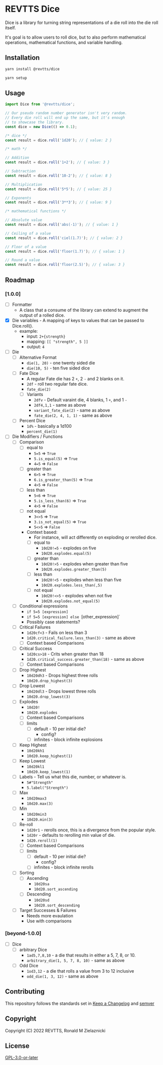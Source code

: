 # REVTTS Dice

Dice is a library for turning string representations of a die roll into the die roll itself.

It's goal is to allow users to roll dice, but to also perform mathematical operations,
mathematical functions, and variable handling.

## Installation

```bash
yarn install @revtts/dice

yarn setup
```

## Usage

```javascript
import Dice from '@revtts/dice';

// Our pseudo random number generator isn't very random.
// Every die roll will end up the same, but it's enough
// to showcase the library.
const dice = new Dice(() => 0.1);

/* dice */
const result = dice.roll('1d20'); // { value: 2 }

/* math */

// Addition
const result = dice.roll('1+2'); // { value: 3 }

// Subtraction
const result = dice.roll('10-2'); // { value: 8 }

// Multiplication
const result = dice.roll('5*5'); // { value: 25 }

// Exponents
const result = dice.roll('3**3'); // { value: 9 }

/* mathematical functions */

// Absolute value
const result = dice.roll('abs(-1)'); // { value: 1 }

// Ceiling of a value
const result = dice.roll('ciel(1.7)'); // { value: 2 }

// Floor of a value
const result = dice.roll('floor(1.7)'); // { value: 1 }

// Round a value
const result = dice.roll('floor(2.5)'); // { value: 3 }

```

## Roadmap

### [1.0.0]

- [ ] Formatter
  - A class that a consume of the library can extend to augment the output of a rolled
  dice.
- [x] Die variables - A mapping of keys to values that can be passed to Dice.roll().
  - example:
    - input: `2+{strength}`
    - mapping: `[[ "strength", 5 ]]`
    - output: `4`
- [ ] Die
  - [ ] Alternative Format
    - `die(1, 20)` - one twenty sided die
    - `die(10, 5)` - ten five sided dice
  - [ ] Fate Dice
    - A regular Fate die has 2 `+`, 2 `-` and 2 blanks on it.
    - `2df` - roll two regular fate dice.
    - `fate_die(2)`
    - [ ] Variants
      - `2dfv` - Default varaint die, 4 blanks, 1 `+`, and 1 `-`
      - `2df4,1,1` - same as above
      - `variant_fate_die(2)` - same as above
      - `fate_die(2, 4, 1, 1)` - same as above
  - [ ] Percent Dice
    - `1d%` - basically a 1d100
    - `percent_die(1)` 
- [ ] Die Modifiers / Functions
  - [ ] Comparison
      - [ ] equal to
        - `5=5` => `True`
        - `5.is_equal(5)` => `True`
        - `4=5` => `False`
      - [ ] greater than
        - `6>5` => `True`
        - `6.is_greater_than(5)` => `True`
        - `4>5` => `False`
      - [ ] less than
        - `5<6` => `True`
        - `5.is_less_than(6)` => `True`
        - `4>5` => `False`
      - [ ] not equal
        - `3<>5` => `True`
        - `3.is_not_equal(5)` => `True`
        - `5<>5` => `False`
    - Context based:
      - For instance, will act differently on exploding or rerolled dice.
      - [ ] equal to
        - `10d20!=5` - explodes on five
        - `10d20.explodes.equal(5)`
      - [ ] greater than
        - `10d20!>5` - explodes when greater than five
        - `10d20.explodes.greater_than(5)`
      - [ ] less than
        - `10d20!<5` - explodes when less than five
        - `10d20.explodes.less_than(,5)`
      - [ ] not equal
        - `10d20!<>5` - explodes when not five
        - `10d20.explodes.not_equal(5)`
  - [ ] Conditional expressions
    - `if 5=5 [expression]`
    - `if 5=5 [expression] else `[other_expression]`
    - Possibly case statements?
  - [ ] Critical Failures
    - `1d20cf<3` - Fails on less than 3
    - `1d20.critical_failure.less_than(3)` - same as above
    - [ ] Context based Comparisons
  - [ ] Critical Success
    - `1d20cs>18` - Crits when greater than 18
    - `1d20.critical_success.greater_than(18)` - same as above
    - [ ] Context based Comparisons
  - [ ] Drop Highest
    - `10d20dh3` - Drops highest three rolls
    - `10d20.drop_highest(3)` 
  - [ ] Drop Lowest
    - `10d20dl3` - Drops lowest three rolls
    - `10d20.drop_lowest(3)` 
  - [ ] Explodes
    - `10d20!`
    - `10d20.explodes`
    - [ ] Context based Comparisons
    - [ ] limits
      - [ ] default - 10 per initial die?
        - config?
      - [ ] infinites - block infinite explosions
  - [ ] Keep Highest
    - `10d20kh1`
    - `10d20.keep_highest(1)`
  - [ ] Keep Lowest
    - `10d20kl1`
    - `10d20.keep_lowest(1)`
  - [ ] Labels - Tell us what this die, number, or whatever is.
    - `5#"Strength"`
    - `5.label("Strength")`
  - [ ] Max
    - `10d20max3`
    - `10d20.max(3)`
  - [ ] Min
    - `10d20min3`
    - `10d20.min(3)`
  - [ ] Re-roll
    - `1d20r1` - rerolls once, this is a divergence from the popular style.
    - `1d20r` - defaults to rerolling min value of die.
    - `1d20.reroll(1)`
    - [ ] Context based Comparisons
    - [ ] limits
      - [ ] default - 10 per initial die?
        - config?
      - [ ] infinites - block infinite rerolls
  - [ ] Sorting
    - [ ] Ascending
      - `10d20sa`
      - `10d20.sort_ascending`
    - [ ] Descending
      - `10d20sd`
      - `10d20.sort_descending`
  - [ ] Target Successes & Failures
    - Needs more evaulation
    - Use with comparisons


### [beyond-1.0.0]
- [ ] Dice
  - [ ] arbitrary Dice
    - `1ad5,7,8,10` - a die that results in either a 5, 7, 8, or 10.
    - `arbitrary_die(1, 5, 7, 8, 10)` - same as above
  - [ ] Odd Dice
    - `1od3,12` - a die that rolls a value from 3 to 12 inclusive
    - `odd_die(1, 3, 12)` - same as above

## Contributing
This repository follows the standards set in
[Keep a Changelog](https://keepachangelog.com/en/1.0.0/) and [semver](https://semver.org/)

## Copyright
Copyright (C) 2022 REVTTS, Ronald M Zielaznicki

## License
[GPL-3.0-or-later](https://www.gnu.org/licenses/gpl-3.0.html)
